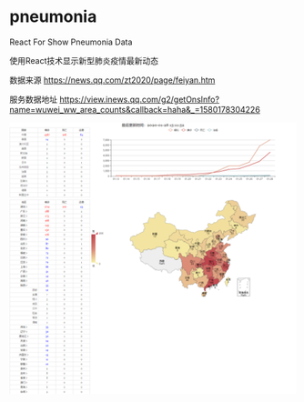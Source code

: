 # pneumonia
React For Show Pneumonia Data

使用React技术显示新型肺炎疫情最新动态

数据来源 https://news.qq.com/zt2020/page/feiyan.htm

服务数据地址 https://view.inews.qq.com/g2/getOnsInfo?name=wuwei_ww_area_counts&callback=haha&_=1580178304226


![效果图](/docs/img.png)